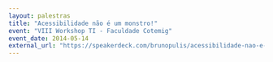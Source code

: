 ```yaml
---
layout: palestras
title: "Acessibilidade não é um monstro!"
event: "VIII Workshop TI - Faculdade Cotemig"
event_date: 2014-05-14
external_url: "https://speakerdeck.com/brunopulis/acessibilidade-nao-e-um-monstro"
---
```


